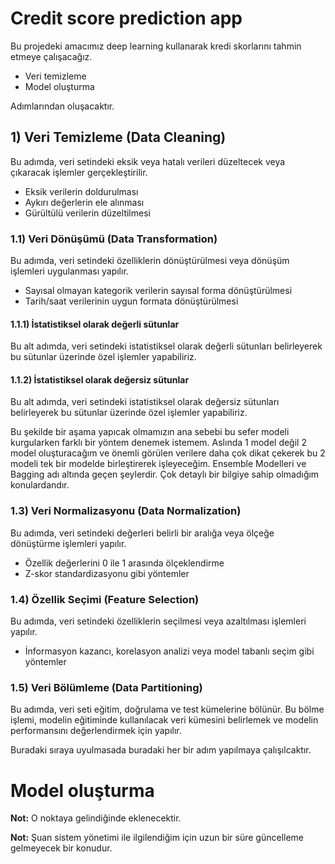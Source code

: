 # Credit score prediction app

Bu projedeki amacımız deep learning kullanarak kredi skorlarını tahmin etmeye çalışacağız.

- Veri temizleme 
- Model oluşturma

Adımlarından oluşacaktır.

## 1) Veri Temizleme (Data Cleaning)

Bu adımda, veri setindeki eksik veya hatalı verileri düzeltecek veya çıkaracak işlemler gerçekleştirilir.
- Eksik verilerin doldurulması
- Aykırı değerlerin ele alınması
- Gürültülü verilerin düzeltilmesi

### 1.1) Veri Dönüşümü (Data Transformation)

Bu adımda, veri setindeki özelliklerin dönüştürülmesi veya dönüşüm işlemleri uygulanması yapılır. 
- Sayısal olmayan kategorik verilerin sayısal forma dönüştürülmesi
- Tarih/saat verilerinin uygun formata dönüştürülmesi

#### 1.1.1) İstatistiksel olarak değerli sütunlar

Bu alt adımda, veri setindeki istatistiksel olarak değerli sütunları belirleyerek bu sütunlar üzerinde özel işlemler yapabiliriz. 

#### 1.1.2) İstatistiksel olarak değersiz sütunlar

Bu alt adımda, veri setindeki istatistiksel olarak değersiz sütunları belirleyerek bu sütunlar üzerinde özel işlemler yapabiliriz. 

Bu şekilde bir aşama yapıcak olmamızın ana sebebi bu sefer modeli kurgularken farklı bir yöntem denemek istemem. Aslında 1 model değil 2 model oluşturacağım ve önemli görülen verilere daha çok dikat çekerek bu 2 modeli tek bir modelde birleştirerek işleyeceğim.
Ensemble Modelleri ve Bagging   adı altında geçen şeylerdir. Çok detaylı bir bilgiye sahip olmadığım konulardandır.

### 1.3) Veri Normalizasyonu (Data Normalization)

Bu adımda, veri setindeki değerleri belirli bir aralığa veya ölçeğe dönüştürme işlemleri yapılır. 
- Özellik değerlerini 0 ile 1 arasında ölçeklendirme
- Z-skor standardizasyonu gibi yöntemler

### 1.4) Özellik Seçimi (Feature Selection)

Bu adımda, veri setindeki özelliklerin seçilmesi veya azaltılması işlemleri yapılır.
- İnformasyon kazancı, korelasyon analizi veya model tabanlı seçim gibi yöntemler

### 1.5) Veri Bölümleme (Data Partitioning)

Bu adımda, veri seti eğitim, doğrulama ve test kümelerine bölünür. Bu bölme işlemi, modelin eğitiminde kullanılacak veri kümesini belirlemek ve modelin performansını değerlendirmek için yapılır.


Buradaki sıraya uyulmasada buradaki her bir adım yapılmaya çalışılcaktır.

# Model oluşturma

**Not:** O noktaya gelindiğinde eklenecektir.



**Not:** Şuan sistem yönetimi ile ilgilendiğim için uzun bir süre güncelleme gelmeyecek bir konudur.
